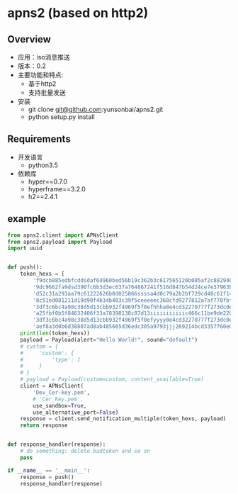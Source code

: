 # apns2 (based on http2)
## Overview
* 应用：iso消息推送
* 版本：0.2
* 主要功能和特点:
	* 基于http2
    * 支持批量发送
* 安装
	* git clone git@github.com:yunsonbai/apns2.git
	* python setup.py install

## Requirements
* 开发语言
	* python3.5
* 依赖库
    * hyper==0.7.0
    * hyperframe==3.2.0
    * h2==2.4.1

## example
```python
from apns2.client import APNsClient
from apns2.payload import Payload
import uuid


def push():
    token_hexs = [
        'f9dcb885edbfcddsdaf64960bed56b19c362b3c617565126b085af2c8829467a',
        '9dc9662fa9dsd390fc6b3d3ec637a764867241f516d847b54d24ce7e37963b6e',
        'd52c31a293aa79c61222626b0d025866ssssa4d0c79a2b2bf729cd48c61f14a2',
        '8c51ed081211d19d90f4b34b403c39f5ceeeeec368cfd9277812a7af778fbf5f',
        '3df3c6bc4a98c38d5d13cbb932f4969f5f0efhhha8e4cd32270777f273dc0e41',
        'a25fbf0b5f84632406f33a78398138c87d13iiiiiiiiiiic466c11be9de22011',
        '3df3c6bc4a98c38d5d13cbb932f4969f5f0efyyyy8e4cd32270777f273dc0e41',
        'aef8a3d0b6d38807ad8ab485665d36edc305a9793jjj269214bcd3357f60e07a']
    print(len(token_hexs))
    payload = Payload(alert="Hello World!", sound="default")
    # custom = {
    #     'custom': {
    #         'type': 1
    #     }
    # }
    # payload = Payload(custom=custom, content_available=True)
    client = APNsClient(
        'Dev_Cer-key.pem',
        # 'Cer_Key.pem',
        use_sandbox=True,
        use_alternative_port=False)
    response = client.send_notification_multiple(token_hexs, payload)
    return response


def response_handler(response):
	# do something: delete badtoken and so on
    pass

if __name__ == '__main__':
    response = push()
	response_handler(response)
```